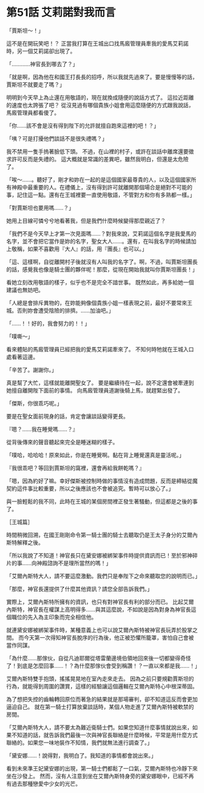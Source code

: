 # 第51話 艾莉諾對我而言

「賈斯坦～！」

這不是在開玩笑吧！？
正當我打算在王城出口找馬廄管理員牽我的愛馬艾莉諾時，另一個艾莉諾卻出現了。

「…………神官長到哪去了？」

「就是啊，因為他在和國王打長長的招呼，所以我就先過來了。要是慢慢等的話，賈斯坦不就要走了嗎？」

明明到今天早上為止還在用敬語的，現在就換成隨便的說話方式了。
這拉近距離的速度也太誇張了吧？
從沒見過有哪個貴族小姐會用這麼隨便的方式跟我說話，馬廄管理員都看傻了。

「你……該不會是沒有得到陛下的允許就擅自跑來這裡的吧！？」

「咦？可是打擾他們談話不是很失禮嗎？」

我不禁用一隻手摀著臉低下頭。
不過，在山裡的村子，或許在談話中離席還要徵求許可反而是失禮的。
這大概就是常識的差異吧，雖然我明白，但還是太危險了。

「唉～……。聽好了，剛才和妳在一起的是這個國家最尊貴的人，以及這個國家所有神殿中最重要的人。在禮儀上，沒有得到許可就離開那個場合是絕對不可能的事，記住這一點。還有在王城裡要一直使用敬語，不管對方和你有多熟都一樣。」

「對賈斯坦也要用嗎……？」

她用上目線可憐兮兮地看著我，但是我們什麼時候變得那麼親近了？

「我們不是今天早上才第一次見面嗎……？對我來說，艾莉諾這個名字是我愛馬的名字，並不會把它當作是妳的名字，聖女大人……。還有，在叫我名字的時候請加上敬稱，如果不喜歡用『大人』的話，用『團長』也可以。」

「這、這樣啊，自從離開村子後就沒有人叫我的名字了。啊，不過，叫賈斯坦團長的話，感覺我也像是騎士團的夥伴呢！那麼，從現在開始我就叫你賈斯坦團長！」

看她立刻改用敬語的樣子，似乎也不是完全不諳世事。
既然如此，再多給她一個建議也無妨吧。

「人總是會排斥異物的，在妳能夠像個貴族小姐一樣表現之前，最好不要常來王城。否則妳會遭受陰險的排擠。……加油吧。」

「……！！好的，我會努力的！！」

「噗嘶～」

看來體貼的馬廄管理員已經把我的愛馬艾莉諾牽來了。
不知何時牠就在王城入口處看著這邊。

「辛苦了。謝謝你。」

真是幫了大忙，這樣就能離開聖女了。
要是繼續待在一起，說不定還會被牽連到她擅自離開陛下面前的事情。
向馬廄管理員道謝後騎上馬，就趕緊出發了。

「傑斯，你很乖巧呢。」

要是在聖女面前現身的話，肯定會讓談話變得更長。

『嗯？……我在睡覺嗎……？』

從背後傳來的聲音聽起來完全是睡迷糊的樣子。

「噗哈，哈哈哈！原來如此，你是在睡覺啊。黏在背上睡覺還真是靈活呢。」

『我很乖吧？等回到賈斯坦的窩裡，還會再給我餅乾嗎？』

「嗯，因為約好了嘛。幸好傑斯被控制時做的事情沒有造成問題，反而是締結從魔契約這件事比較重要，所以之後應該也不會被追究。暫時可以放心了。」

與一臉輕鬆的我不同，此時在王城的某個房間裡正發生著騷動，但這都是之後的事了。

［王城篇］

時間稍微回溯，在國王剛剛命令第一騎士團的騎士去聽取仍是王太子身分的艾爾內斯特解釋之後。

「所以我說了不知道！神官長只在黛安娜被綁架事件時提供資訊而已！至於邪神碎片的事……向神殿諮詢不是理所當然的嗎！」

「艾爾內斯特大人，請不要這麼激動。我們只是奉陛下之命來聽取您的說明而已。」

「那麼，神官長還提供了什麼其他資訊？請您全部告訴我們。」

實際上，艾爾內斯特所擁有的資訊，也只有對神官長有利的部分而已。
比起艾爾內斯特，神官長在權謀上高明得多……與其這麼說，不如說是因為對身為神官長這個職位的先入為主印象而完全相信他。

就連黛安娜被綁架事件時，某種意義上也可以說艾爾內斯特被神官長玩弄於股掌之間。
而今天第一次得知神官長脫序的行為後，他正被恐懼所籠罩，害怕自己會被當作同謀。

「為什麼……那傢伙，自從凡迪耶爾從塔雷蘭邊境伯領地回來後一切都變得奇怪了！到底是怎麼回事……！？為什麼那傢伙會受到稱讚！？一直以來都是我……！」

艾爾內斯特雙手抱頭，搖搖晃晃地在室內走來走去。
因為之前只要規勸賈斯坦的行為，就能得到周圍的讚賞，這樣的經驗讓這個邏輯在艾爾內斯特心中根深蒂固。

為了想把失控的齒輪轉回原位而著急的結果就是那場審判，卻不知道這反而會更加逼迫自己。
就在第一騎士打算放棄談話時，某個人物走進了艾爾內斯特被軟禁的房間。

「艾爾內斯特大人，請不要太為難近衛騎士們。如果您知道什麼事情就說出來，如果不知道的話，就告訴我們最後一次與神官長聯絡是什麼時候，平常是用什麼方式聯絡的。如果您一味地裝作不知情，我們就無法進行調查了。」

「黛安娜……！說得對，我明白了。我知道的事情都會說出來。」

看到未來準王妃黛安娜的出現，第一騎士們都鬆了一口氣，艾爾內斯特也冷靜下來坐在沙發上。
然而，沒有人注意到坐在艾爾內斯特身旁的黛安娜眼中，已經不再有過去那種戀愛中少女的光芒。